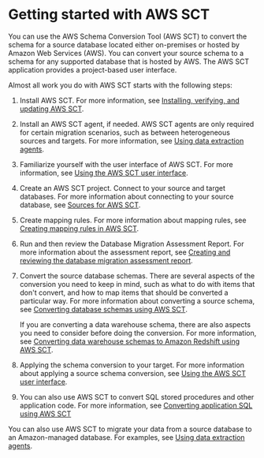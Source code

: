 # Getting started with AWS SCT<a name="CHAP_GettingStarted"></a>

You can use the AWS Schema Conversion Tool \(AWS SCT\) to convert the schema for a source database located either on\-premises or hosted by Amazon Web Services \(AWS\)\. You can convert your source schema to a schema for any supported database that is hosted by AWS\. The AWS SCT application provides a project\-based user interface\. 

Almost all work you do with AWS SCT starts with the following steps:

1. Install AWS SCT\. For more information, see [Installing, verifying, and updating AWS SCT](CHAP_Installing.md)\.

1. Install an AWS SCT agent, if needed\. AWS SCT agents are only required for certain migration scenarios, such as between heterogeneous sources and targets\. For more information, see [Using data extraction agents](agents.md)\. 

1. Familiarize yourself with the user interface of AWS SCT\. For more information, see [Using the AWS SCT user interface](CHAP_UserInterface.md)\.

1. Create an AWS SCT project\. Connect to your source and target databases\. For more information about connecting to your source database, see [Sources for AWS SCT](CHAP_Source.md)\.

1. Create mapping rules\. For more information about mapping rules, see [Creating mapping rules in AWS SCT](CHAP_Mapping.md)\.

1. Run and then review the Database Migration Assessment Report\. For more information about the assessment report, see [Creating and reviewing the database migration assessment report](CHAP_UserInterface.md#CHAP_UserInterface.AssessmentReport)\.

1. Convert the source database schemas\. There are several aspects of the conversion you need to keep in mind, such as what to do with items that don't convert, and how to map items that should be converted a particular way\. For more information about converting a source schema, see [Converting database schemas using AWS SCT](CHAP_Converting.md)\.

   If you are converting a data warehouse schema, there are also aspects you need to consider before doing the conversion\. For more information, see [Converting data warehouse schemas to Amazon Redshift using AWS SCT](CHAP_Converting.DW.md)\.

1. Applying the schema conversion to your target\. For more information about applying a source schema conversion, see [Using the AWS SCT user interface](CHAP_UserInterface.md)\.

1. You can also use AWS SCT to convert SQL stored procedures and other application code\. For more information, see [Converting application SQL using AWS SCT](CHAP_Converting.App.md)

You can also use AWS SCT to migrate your data from a source database to an Amazon\-managed database\. For examples, see [Using data extraction agents](agents.md)\.